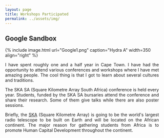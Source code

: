 ```yaml
---
layout: page
title: Workshops Participated
permalink: ../assets/img/
---
```



## Google Sandbox


{% include image.html url="Google1.png" caption="Hydra A" width=350 align="right" %}


<p align="justify"> I have spent roughly one and a half year in Cape Town. I have had the opportunity to attend various conferences and workshops where I have met amazing people. The cool thing is that I got to learn about several cultures and traditions. </p>

<p align="justify"> The SKA SA (Square Kilometre Array South Africa) conference is held every year. Students, funded by the SKA SA bursaries attend the conference and share their research. Some of them give talks while there are also poster sessions. </p>

<p align="justify">Briefly, the <a href="https://www.skatelescope.org/">SKA</a> (Square Kilometre Array) is going to be the world's largest radio telescope to be built on Earth and will be located on the African continent. The major reason for gathering students from Africa is to promote Human Capital Development throughout the continent.</p>

